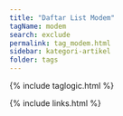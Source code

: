 ```yaml
---
title: "Daftar List Modem"
tagName: modem
search: exclude
permalink: tag_modem.html
sidebar: kategori-artikel
folder: tags
---
```

{% include taglogic.html %}

{% include links.html %}
